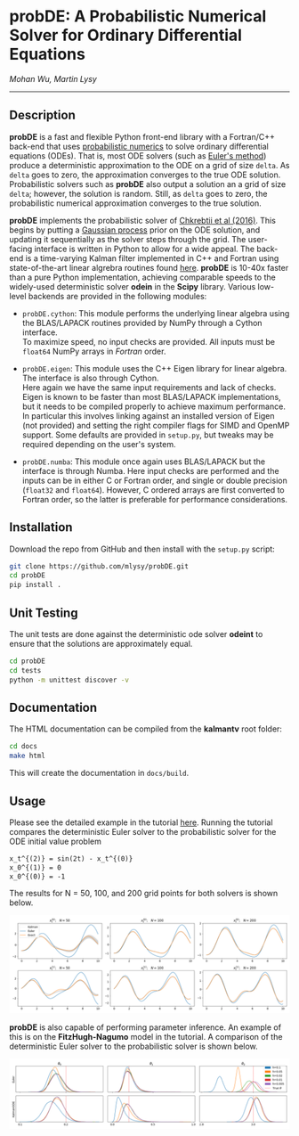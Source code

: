 # **probDE:** A Probabilistic Numerical Solver for Ordinary Differential Equations

*Mohan Wu, Martin Lysy*

---

## Description

**probDE** is a fast and flexible Python front-end library with a Fortran/C++ back-end that uses [probabilistic numerics](http://probabilistic-numerics.org/) to solve ordinary differential equations (ODEs).  That is, most ODE solvers (such as [Euler's method](https://en.wikipedia.org/wiki/Euler_method)) produce a deterministic approximation to the ODE on a grid of size `delta`.  As `delta` goes to zero, the approximation converges to the true ODE solution.  Probabilistic solvers such as **probDE** also output a solution an a grid of size `delta`; however, the solution is random.  Still, as `delta` goes to zero, the probabilistic numerical approximation converges to the true solution.

**probDE** implements the probabilistic solver of [Chkrebtii et al (2016)](https://projecteuclid.org/euclid.ba/1473276259). This begins by putting a [Gaussian process](https://en.wikipedia.org/wiki/Gaussian_process) prior on the ODE solution, and updating it sequentially as the solver steps through the grid. The user-facing interface is written in Python to allow for a wide appeal. The back-end is a time-varying Kalman filter implemented in C++ and Fortran using state-of-the-art linear algrebra routines found [here](https://github.com/mlysy/kalmantv). **probDE** is 10-40x faster than a pure Python implementation, achieving comparable speeds to the widely-used deterministic solver **odein** in the **Scipy** library. Various low-level backends are provided in the following modules:

- `probDE.cython`: This module performs the underlying linear algebra using the BLAS/LAPACK routines provided by NumPy through a Cython interface.  
  To maximize speed, no input checks are provided.  All inputs must be `float64` NumPy arrays in *Fortran* order. 

- `probDE.eigen`: This module uses the C++ Eigen library for linear algebra.  The interface is also through Cython.  
  Here again we have the same input requirements and lack of checks.  Eigen is known to be faster than most BLAS/LAPACK implementations, 
  but it needs to be compiled properly to achieve maximum performance.  In particular this involves linking against an installed version of Eigen (not provided)
  and setting the right compiler flags for SIMD and OpenMP support.  Some defaults are provided in `setup.py`, but tweaks may be required depending on the user's system. 

- `probDE.numba`: This module once again uses BLAS/LAPACK but the interface is through Numba.  Here input checks are performed and the inputs can be 
  in either C or Fortran order, and single or double precision (`float32` and `float64`).  However, C ordered arrays are first converted to Fortran order, 
  so the latter is preferable for performance considerations.

## Installation

Download the repo from GitHub and then install with the `setup.py` script:

```bash
git clone https://github.com/mlysy/probDE.git
cd probDE
pip install .
```

## Unit Testing

The unit tests are done against the deterministic ode solver **odeint** to ensure that the solutions are approximately equal.
```bash
cd probDE
cd tests
python -m unittest discover -v
```

## Documentation

The HTML documentation can be compiled from the **kalmantv** root folder:
```bash
cd docs
make html
```
This will create the documentation in `docs/build`.

## Usage

Please see the detailed example in the tutorial [here](https://nbviewer.jupyter.org/github/mlysy/probDE/blob/cythonize/examples/tutorial.ipynb).  Running the tutorial compares the deterministic Euler solver to the probabilistic solver for the ODE initial value problem

```
x_t^{(2)} = sin(2t) - x_t^{(0)}
x_0^{(1)} = 0
x_0^{(0)} = -1
```

The results for N = 50, 100, and 200 grid points for both solvers is shown below.

![chkrebtii](/docs/figures/chkrebtiifigure.png)

**probDE** is also capable of performing parameter inference. An example of this is on the **FitzHugh-Nagumo** model in the tutorial. A comparison of the deterministic Euler solver to the probabilistic solver is shown below.

![fitzhugh](/docs/figures/fitzfigure.png)
